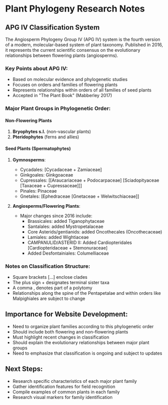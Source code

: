 # Plant Phylogeny Research Notes

## APG IV Classification System

The Angiosperm Phylogeny Group IV (APG IV) system is the fourth version of a modern, molecular-based system of plant taxonomy. Published in 2016, it represents the current scientific consensus on the evolutionary relationships between flowering plants (angiosperms).

### Key Points about APG IV:
- Based on molecular evidence and phylogenetic studies
- Focuses on orders and families of flowering plants
- Represents relationships within orders of all families of seed plants
- Accepted in "The Plant Book" (Mabberley 2017)

### Major Plant Groups in Phylogenetic Order:

#### Non-Flowering Plants
1. **Bryophytes s.l.** (non-vascular plants)
2. **Pteridophytes** (ferns and allies)

#### Seed Plants (Spermatophytes)
1. **Gymnosperms**:
   - Cycadales: [Cycadaceae + Zamiaceae]
   - Ginkgoales: Ginkgoaceae
   - Cupressales: [[Araucariaceae + Podocarpaceae] [Sciadopityaceae [Taxaceae + Cupressaceae]]]
   - Pinales: Pinaceae
   - Gnetales: [Ephedraceae [Gnetaceae + Welwitschiaceae]]

2. **Angiosperms/Flowering Plants**:
   - Major changes since 2016 include:
     - Brassicales: added Tiganophytaceae
     - Santalales: added Mystropetalaceae
     - Core Asterids/gentianids: added Oncothecales (Oncothecaceae)
     - Lamiales: added Wightiaceae
     - CAMPANULID/ASTERID II: Added Cardiopteridales [Cardiopteridaceae + Stemonuraceae]
     - Added Desfontainiales: Columelliaceae

### Notes on Classification Structure:
- Square brackets [...] enclose clades
- The plus sign + designates terminal sister taxa
- A comma , denotes part of a polytomy
- Relationships along the spine of the Pentapetalae and within orders like Malpighiales are subject to change

## Importance for Website Development:
- Need to organize plant families according to this phylogenetic order
- Should include both flowering and non-flowering plants
- Must highlight recent changes in classification
- Should explain the evolutionary relationships between major plant groups
- Need to emphasize that classification is ongoing and subject to updates

## Next Steps:
- Research specific characteristics of each major plant family
- Gather identification features for field recognition
- Compile examples of common plants in each family
- Research visual markers for family identification
